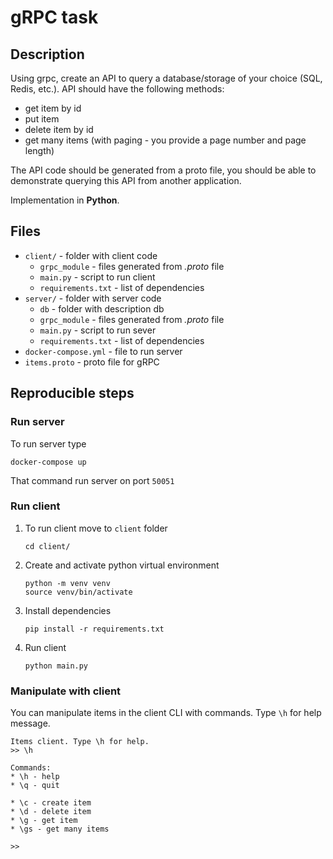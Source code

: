 # gRPC task
## Description
Using grpc, create an API to query a database/storage of your choice 
(SQL, Redis, etc.). API should have the following methods:
* get item by id
* put item
* delete item by id
* get many items (with paging - you provide a page number and page length)

The API code should be generated from a proto file, you should be 
able to demonstrate querying this API from another application.

Implementation in **Python**.

## Files

* `client/` - folder with client code
  * `grpc_module` - files generated from *.proto* file
  * `main.py` - script to run client
  * `requirements.txt` - list of dependencies
* `server/` - folder with server code
  * `db` - folder with description db
  * `grpc_module` - files generated from *.proto* file
  * `main.py` - script to run sever
  * `requirements.txt` - list of dependencies
* `docker-compose.yml` - file to run server
* `items.proto` - proto file for gRPC

## Reproducible steps
### Run server
To run server type
```shell
docker-compose up
```
That command run server on port `50051`

### Run client
1. To run client move to `client` folder
    ```shell
    cd client/
    ```
2. Create and activate python virtual environment
    ```shell
    python -m venv venv
    source venv/bin/activate
    ```
3. Install dependencies
    ```shell
    pip install -r requirements.txt
    ```
4. Run client
    ```shell
    python main.py
    ```

### Manipulate with client
You can manipulate items in the client CLI with commands.
Type `\h` for help message.

```
Items client. Type \h for help.
>> \h

Commands:
* \h - help
* \q - quit

* \c - create item
* \d - delete item
* \g - get item
* \gs - get many items

>>
```